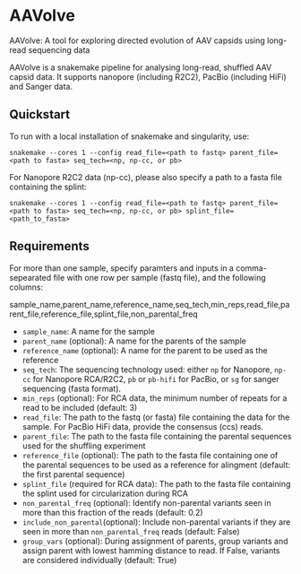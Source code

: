 # AAVolve
AAVolve: A tool for exploring directed evolution of AAV capsids using long-read sequencing data

AAVolve is a snakemake pipeline for analysing long-read, shuffled AAV capsid data.  It supports nanopore (including R2C2), PacBio (including HiFi) and Sanger data.


## Quickstart

To run with a local installation of snakemake and singularity, use:

```
snakemake --cores 1 --config read_file=<path to fastq> parent_file=<path to fasta> seq_tech=<np, np-cc, or pb>
```

For Nanopore R2C2 data (np-cc), please also specify a path to a fasta file containing the splint:

```
snakemake --cores 1 --config read_file=<path to fastq> parent_file=<path to fasta> seq_tech=<np, np-cc, or pb> splint_file=<path_to_fasta>
```

## Requirements

For more than one sample, specify paramters and inputs in a comma-sepearated file with one row per sample (fastq file), and the following columns:

sample_name,parent_name,reference_name,seq_tech,min_reps,read_file,parent_file,reference_file,splint_file,non_parental_freq

- `sample_name`: A name for the sample
- `parent_name` (optional): A name for the parents of the sample
- `reference_name` (optional): A name for the parent to be used as the reference
- `seq_tech`: The sequencing technology used: either `np` for Nanopore, `np-cc` for Nanopore RCA/R2C2, `pb` or `pb-hifi` for PacBio, or `sg` for sanger sequencing (fasta format). 
- `min_reps` (optional): For RCA data, the minimum number of repeats for a read to be included (default: 3)
- `read_file`: The path to the fastq (or fasta) file containing the data for the sample. For PacBio HiFi data, provide the consensus (ccs) reads.
- `parent_file`: The path to the fasta file containing the parental sequences used for the shuffling experiment
- `reference_file` (optional): The path to the fasta file containing one of the parental sequences to be used as a reference for alingment (default: the first parental sequence)
- `splint_file` (required for RCA data): The path to the fasta file containing the splint used for circularization during RCA
- `non_parental_freq` (optional): Identify non-parental variants seen in more than this fraction of the reads (default: 0.2)
- `include_non_parental`(optional): Include non-parental variants if they are seen in more than `non_parental_freq` reads (default: False)
- `group_vars` (optional): During assignment of parents, group variants and assign parent with lowest hamming distance to read.  If False, variants are considered individually (default: True)


